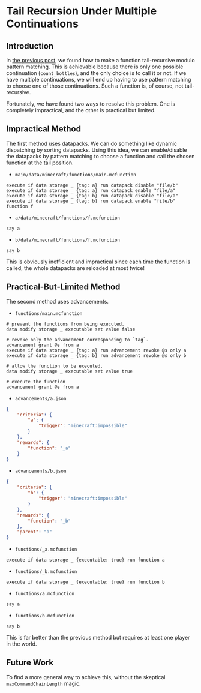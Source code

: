 # Tail Recursion Under Multiple Continuations

## Introduction

In [the previous post](https://github.com/intsuc/blog/blob/main/posts/2021-08-14.md), we found how to make a function tail-recursive modulo pattern matching.
This is achievable because there is only one possible continuation (`count_bottles`), and the only choice is to call it or not.
If we have multiple continuations, we will end up having to use pattern matching to choose one of those continuations.
Such a function is, of course, not tail-recursive.

Fortunately, we have found two ways to resolve this problem.
One is completely impractical, and the other is practical but limited.

## Impractical Method

The first method uses datapacks.
We can do something like dynamic dispatching by sorting datapacks.
Using this idea, we can enable/disable the datapacks by pattern matching to choose a function and call the chosen function at the tail position.

- `main/data/minecraft/functions/main.mcfunction`
```mcfunction
execute if data storage _ {tag: a} run datapack disable "file/b"
execute if data storage _ {tag: a} run datapack enable "file/a"
execute if data storage _ {tag: b} run datapack disable "file/a"
execute if data storage _ {tag: b} run datapack enable "file/b"
function f
```
- `a/data/minecraft/functions/f.mcfunction`
```mcfunction
say a
```
- `b/data/minecraft/functions/f.mcfunction`
```mcfunction
say b
```

This is obviously inefficient and impractical since each time the function is called, the whole datapacks are reloaded at most twice!

## Practical-But-Limited Method

The second method uses advancements.

- `functions/main.mcfunction`
```mcfunction
# prevent the functions from being executed.
data modify storage _ executable set value false

# revoke only the advancement corresponding to `tag`.
advancement grant @s from a
execute if data storage _ {tag: a} run advancement revoke @s only a
execute if data storage _ {tag: b} run advancement revoke @s only b

# allow the function to be executed.
data modify storage _ executable set value true

# execute the function
advancement grant @s from a
```
- `advancements/a.json`
```json
{
    "criteria": {
        "a": {
            "trigger": "minecraft:impossible"
        }
    },
    "rewards": {
        "function": "_a"
    }
}
```
- `advancements/b.json`
```json
{
    "criteria": {
        "b": {
            "trigger": "minecraft:impossible"
        }
    },
    "rewards": {
        "function": "_b"
    },
    "parent": "a"
}
```
- `functions/_a.mcfunction`
```mcfunction
execute if data storage _ {executable: true} run function a
```
- `functions/_b.mcfunction`
```mcfunction
execute if data storage _ {executable: true} run function b
```
- `functions/a.mcfunction`
```mcfunction
say a
```
- `functions/b.mcfunction`
```mcfunction
say b
```

This is far better than the previous method but requires at least one player in the world.

## Future Work

To find a more general way to achieve this, without the skeptical `maxCommandChainLength` magic.
